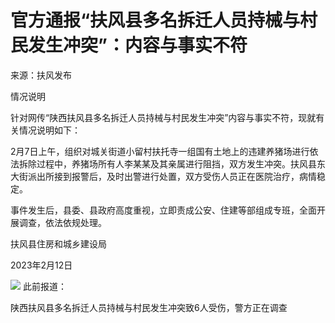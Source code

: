 # 官方通报“扶风县多名拆迁人员持械与村民发生冲突”：内容与事实不符

来源：扶风发布

情况说明

针对网传“陕西扶风县多名拆迁人员持械与村民发生冲突”内容与事实不符，现就有关情况说明如下：

2月7日上午，组织对城关街道小留村扶托寺一组国有土地上的违建养猪场进行依法拆除过程中，养猪场所有人李某某及其亲属进行阻挡，双方发生冲突。扶风县东大街派出所接到报警后，及时出警进行处置，双方受伤人员正在医院治疗，病情稳定。

事件发生后，县委、县政府高度重视，立即责成公安、住建等部组成专班，全面开展调查，依法依规处理。

扶风县住房和城乡建设局

2023年2月12日

![](https://inews.gtimg.com/newsapp_bt/0/15659583545/1000)
此前报道：

陕西扶风县多名拆迁人员持械与村民发生冲突致6人受伤，警方正在调查

